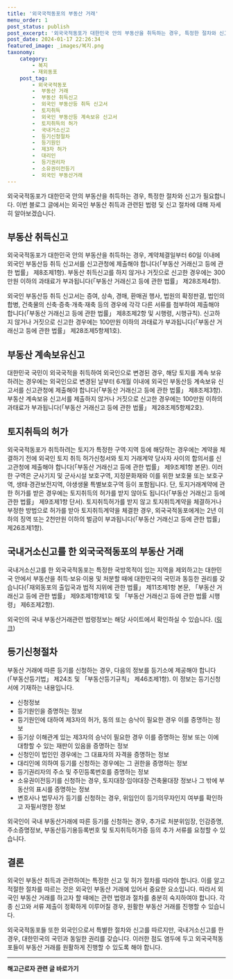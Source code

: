 ```yaml
---
title: '외국국적동포의 부동산 거래'
menu_order: 1
post_status: publish
post_excerpt: '외국국적동포가 대한민국 안의 부동산을 취득하는 경우, 특정한 절차와 신고가 필요합니다. 이번 블로그 글에서는 외국인 부동산 취득과 관련된 법령 및 신고 절차에 대해 자세히 알아보겠습니다.'
post_date: 2024-01-17 22:26:34
featured_image: _images/복지.png
taxonomy:
    category:
        - 복지
        - 재외동포
    post_tag:
        - 외국국적동포
        -  부동산 거래
        -  부동산 취득신고
        -  외국인 부동산등 취득 신고서
        -  토지취득
        -  외국인 부동산등 계속보유 신고서
        -  토지취득의 허가
        -  국내거소신고
        -  등기신청절차
        -  등기원인
        -  제3자 허가
        -  대리인
        -  등기권리자
        -  소유권이전등기
        -  외국인 부동산거래
---
```


  
외국국적동포가 대한민국 안의 부동산을 취득하는 경우, 특정한 절차와 신고가 필요합니다. 이번 블로그 글에서는 외국인 부동산 취득과 관련된 법령 및 신고 절차에 대해 자세히 알아보겠습니다.  

## 부동산 취득신고  
  
외국국적동포가 대한민국 안의 부동산을 취득하는 경우, 계약체결일부터 60일 이내에 외국인 부동산등 취득 신고서를 신고관청에 제출해야 합니다(「부동산 거래신고 등에 관한 법률」 제8조제1항). 부동산 취득신고를 하지 않거나 거짓으로 신고한 경우에는 300만원 이하의 과태료가 부과됩니다(「부동산 거래신고 등에 관한 법률」 제28조제4항).

외국인 부동산등 취득 신고서는 증여, 상속, 경매, 환매권 행사, 법원의 확정판결, 법인의 합병, 건축물의 신축·증축·개축·재축 등의 경우에 각각 다른 서류를 첨부하여 제출해야 합니다(「부동산 거래신고 등에 관한 법률」 제8조제2항 및 시행령, 시행규칙). 신고하지 않거나 거짓으로 신고한 경우에는 100만원 이하의 과태료가 부과됩니다(「부동산 거래신고 등에 관한 법률」 제28조제5항제1호).

## 부동산 계속보유신고  

대한민국 국민이 외국국적을 취득하여 외국인으로 변경된 경우, 해당 토지를 계속 보유하려는 경우에는 외국인으로 변경된 날부터 6개월 이내에 외국인 부동산등 계속보유 신고서를 신고관청에 제출해야 합니다(「부동산 거래신고 등에 관한 법률」 제8조제3항). 부동산 계속보유 신고서를 제출하지 않거나 거짓으로 신고한 경우에는 100만원 이하의 과태료가 부과됩니다(「부동산 거래신고 등에 관한 법률」 제28조제5항제2호).

## 토지취득의 허가  

외국국적동포가 취득하려는 토지가 특정한 구역·지역 등에 해당하는 경우에는 계약을 체결하기 전에 외국인 토지 취득 허가신청서와 토지 거래계약 당사자 사이의 합의서를 신고관청에 제출해야 합니다(「부동산 거래신고 등에 관한 법률」 제9조제1항 본문). 이러한 구역은 군사기지 및 군사시설 보호구역, 지정문화재와 이를 위한 보호물 또는 보호구역, 생태·경관보전지역, 야생생물 특별보호구역 등이 포함됩니다. 단, 토지거래계약에 관한 허가를 받은 경우에는 토지취득의 허가를 받지 않아도 됩니다(「부동산 거래신고 등에 관한 법률」 제9조제1항 단서). 토지취득허가를 받지 않고 토지취득계약을 체결하거나 부정한 방법으로 허가를 받아 토지취득계약을 체결한 경우, 외국국적동포에게는 2년 이하의 징역 또는 2천만원 이하의 벌금이 부과됩니다(「부동산 거래신고 등에 관한 법률」 제26조제1항).

## 국내거소신고를 한 외국국적동포의 부동산 거래  

국내거소신고를 한 외국국적동포는 특정한 국방목적이 있는 지역을 제외하고는 대한민국 안에서 부동산을 취득·보유·이용 및 처분할 때에 대한민국의 국민과 동등한 권리를 갖습니다(「재외동포의 출입국과 법적 지위에 관한 법률」 제11조제1항 본문, 「부동산 거래신고 등에 관한 법률」 제9조제1항제1호 및 「부동산 거래신고 등에 관한 법률 시행령」 제6조제2항).

외국인의 국내 부동산거래관련 법령정보는 해당 사이트에서 확인하실 수 있습니다. ([링크](https://www.example.com))

## 등기신청절차  

부동산 거래에 따른 등기를 신청하는 경우, 다음의 정보를 등기소에 제공해야 합니다(「부동산등기법」 제24조 및 「부동산등기규칙」 제46조제1항). 이 정보는 등기신청서에 기재하는 내용입니다.

- 신청정보
- 등기원인을 증명하는 정보
- 등기원인에 대하여 제3자의 허가, 동의 또는 승낙이 필요한 경우 이를 증명하는 정보
- 등기상 이해관계 있는 제3자의 승낙이 필요한 경우 이를 증명하는 정보 또는 이에 대항할 수 있는 재판이 있음을 증명하는 정보
- 신청인이 법인인 경우에는 그 대표자의 자격을 증명하는 정보
- 대리인에 의하여 등기를 신청하는 경우에는 그 권한을 증명하는 정보
- 등기권리자의 주소 및 주민등록번호를 증명하는 정보
- 소유권이전등기를 신청하는 경우, 토지대장·임야대장·건축물대장 정보나 그 밖에 부동산의 표시를 증명하는 정보
- 변호사나 법무사가 등기를 신청하는 경우, 위임인이 등기의무자인지 여부를 확인하고 자필서명한 정보

외국인이 국내 부동산거래에 따른 등기를 신청하는 경우, 추가로 처분위임장, 인감증명, 주소증명정보, 부동산등기용등록번호 및 토지취득허가증 등의 추가 서류를 요청할 수 있습니다.

## 결론  

외국인 부동산 취득과 관련하여는 특정한 신고 및 허가 절차를 따라야 합니다. 이를 알고 적절한 절차를 따르는 것은 외국인 부동산 거래에 있어서 중요한 요소입니다. 따라서 외국인 부동산 거래를 하고자 할 때에는 관련 법령과 절차를 충분히 숙지하여야 합니다. 각종 신고와 서류 제출이 정확하게 이루어질 경우, 원활한 부동산 거래를 진행할 수 있습니다.

외국국적동포들 또한 외국인으로서 특별한 절차와 신고를 따르지만, 국내거소신고를 한 경우, 대한민국의 국민과 동일한 권리를 갖습니다. 이러한 점도 염두에 두고 외국국적동포들이 부동산 거래를 원활하게 진행할 수 있도록 해야 합니다.
<!-- wp:separator -->
<hr class="wp-block-separator has-alpha-channel-opacity"/>
<!-- /wp:separator -->

<!-- wp:group {"backgroundColor":"base","layout":{"type":"constrained"}} -->
<div class="wp-block-group has-base-background-color has-background"><!-- wp:paragraph {"align":"center","fontSize":"medium"} -->
<p class="has-text-align-center has-large-font-size"><strong>해고근로자 관련 글 바로가기</strong></p>
<!-- /wp:paragraph -->


<!-- wp:latest-posts
{"categories":[{"id":12660,"count":19,"description":"","link":"https://uknowlaw.com/category/%ed%95%b4%ea%b3%a0%ea%b7%bc%eb%a1%9c%ec%9e%90/","name":"해고근로자","slug":"해고근로자","taxonomy":"category","parent":0,"meta":[],"_links":{"self":[{"href":"https://uknowlaw.com/wp-json/wp/v2/categories/12660"}],"collection":[{"href":"https://uknowlaw.com/wp-json/wp/v2/categories"}],"about":[{"href":"https://uknowlaw.com/wp-json/wp/v2/taxonomies/category"}],"wp:post_type":[{"href":"https://uknowlaw.com/wp-json/wp/v2/posts?categories=12660"}],"curies":[{"name":"wp","href":"https://api.w.org/{rel}","templated":true}]}}],"postsToShow":100,"excerptLength":28,"postLayout":"grid","columns":2,"featuredImageAlign":"left","featuredImageSizeSlug":"large","fontSize":"small"} /--></div>
<!-- /wp:group -->